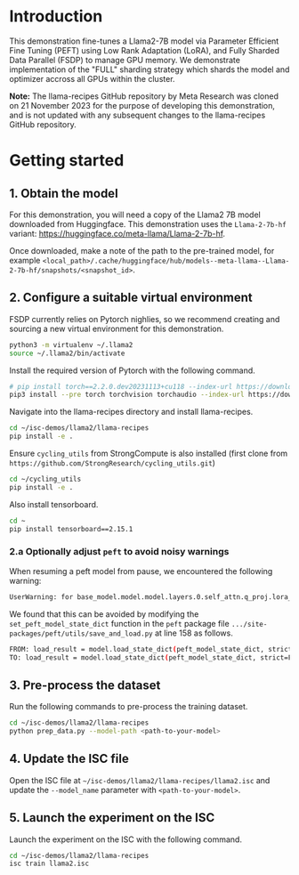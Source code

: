 # Introduction
This demonstration fine-tunes a Llama2-7B model via Parameter Efficient Fine Tuning (PEFT) using Low Rank Adaptation (LoRA), and Fully Sharded Data Parallel (FSDP) to manage GPU memory. We demonstrate implementation of the "FULL" sharding strategy which shards the model and optimizer accross all GPUs within the cluster.

**Note:** The llama-recipes GitHub repository by Meta Research was cloned on 21 November 2023 for the purpose of developing this demonstration, and is not updated with any subsequent changes to the llama-recipes GitHub repository.

# Getting started
## 1. Obtain the model
For this demonstration, you will need a copy of the Llama2 7B model downloaded from Huggingface. This demonstration uses the `Llama-2-7b-hf` variant: https://huggingface.co/meta-llama/Llama-2-7b-hf.

Once downloaded, make a note of the path to the pre-trained model, for example `<local_path>/.cache/huggingface/hub/models--meta-llama--Llama-2-7b-hf/snapshots/<snapshot_id>`.

## 2. Configure a suitable virtual environment
FSDP currently relies on Pytorch nighlies, so we recommend creating and sourcing a new virtual environment for this demonstration.

```bash
python3 -m virtualenv ~/.llama2
source ~/.llama2/bin/activate
```

Install the required version of Pytorch with the following command.

```bash
# pip install torch==2.2.0.dev20231113+cu118 --index-url https://download.pytorch.org/whl/nightly/cu118
pip3 install --pre torch torchvision torchaudio --index-url https://download.pytorch.org/whl/nightly/cu118
```

Navigate into the llama-recipes directory and install llama-recipes.

```bash
cd ~/isc-demos/llama2/llama-recipes
pip install -e .
```

Ensure `cycling_utils` from StrongCompute is also installed (first clone from `https://github.com/StrongResearch/cycling_utils.git`)

```bash
cd ~/cycling_utils
pip install -e .
```

Also install tensorboard.

```bash
cd ~
pip install tensorboard==2.15.1
```

### 2.a Optionally adjust `peft` to avoid noisy warnings
When resuming a peft model from pause, we encountered the following warning: 
```bash
UserWarning: for base_model.model.model.layers.0.self_attn.q_proj.lora_A.default.weight: copying from a non-meta parameter in the checkpoint to a meta parameter in the current model, which is a no-op. (Did you mean to pass `assign=True` to assign items in the state dictionary to their corresponding key in the module instead of copying them in place?)
```
We found that this can be avoided by modifying the `set_peft_model_state_dict` function in the `peft` package file `.../site-packages/peft/utils/save_and_load.py` at line 158 as follows.
```bash
FROM: load_result = model.load_state_dict(peft_model_state_dict, strict=False)
TO: load_result = model.load_state_dict(peft_model_state_dict, strict=False, assign=True)
```

## 3. Pre-process the dataset
Run the following commands to pre-process the training dataset.

```bash
cd ~/isc-demos/llama2/llama-recipes
python prep_data.py --model-path <path-to-your-model>
```

## 4. Update the ISC file
Open the ISC file at `~/isc-demos/llama2/llama-recipes/llama2.isc` and update the `--model_name` parameter with `<path-to-your-model>`.

## 5. Launch the experiment on the ISC
Launch the experiment on the ISC with the following command.

```bash
cd ~/isc-demos/llama2/llama-recipes
isc train llama2.isc
```